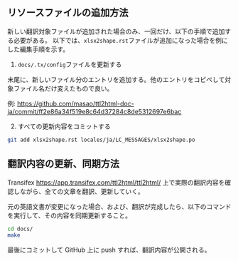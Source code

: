 ## リソースファイルの追加方法

新しい翻訳対象ファイルが追加された場合のみ、一回だけ、以下の手順で追加する必要がある。
以下では、`xlsx2shape.rst`ファイルが追加になった場合を例にした編集手順を示す。

1. `docs/.tx/config`ファイルを更新する

末尾に、新しいファイル分のエントリを追加する。他のエントリをコピペして対象ファイル名だけ変えたもので良い。

例: https://github.com/masao/ttl2html-doc-ja/commit/ff2e86a34f519e8c64d37284c8de5312697e6bac

2. すべての更新内容をコミットする

```bash
git add xlsx2shape.rst locales/ja/LC_MESSAGES/xlsx2shape.po
```

## 翻訳内容の更新、同期方法

Transifex https://app.transifex.com/ttl2html/ttl2html/ 上で実際の翻訳内容を確認しながら、全ての文章を翻訳、更新していく。

元の英語文書が変更になった場合、および、翻訳が完成したら、以下のコマンドを実行して、その内容を同期更新すること。

```bash
cd docs/
make
```

最後にコミットして GitHub 上に push すれば、翻訳内容が公開される。
